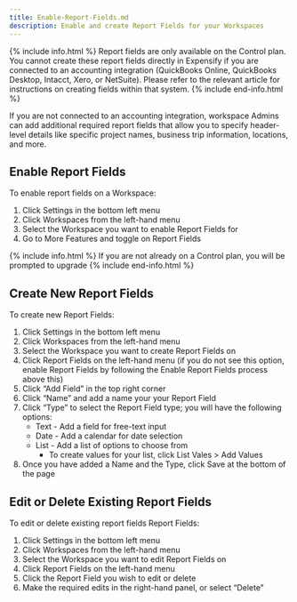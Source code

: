 ```yaml
---
title: Enable-Report-Fields.md
description: Enable and create Report Fields for your Workspaces
---
```


{% include info.html %}
Report fields are only available on the Control plan. You cannot create these report fields directly in Expensify if you are connected to an accounting integration (QuickBooks Online, QuickBooks Desktop, Intacct, Xero, or NetSuite). Please refer to the relevant article for instructions on creating fields within that system.
{% include end-info.html %}

If you are not connected to an accounting integration, workspace Admins can add additional required report fields that allow you to specify header-level details like specific project names, business trip information, locations, and more.

## Enable Report Fields 
To enable report fields on a Workspace:

1. Click Settings in the bottom left menu
2. Click Workspaces from the left-hand menu
3. Select the Workspace you want to enable Report Fields for 
4. Go to More Features and toggle on Report Fields

{% include info.html %}
If you are not already on a Control plan, you will be prompted to upgrade
{% include end-info.html %}

## Create New Report Fields
To create new Report Fields:

1. Click Settings in the bottom left menu
2. Click Workspaces from the left-hand menu
3. Select the Workspace you want to create Report Fields on
4. Click Report Fields on the left-hand menu (if you do not see this option, enable Report Fields by following the Enable Report Fields process above this)
5. Click “Add Field” in the top right corner
6. Click “Name” and add a name your your Report Field
7. Click “Type” to select the Report Field type; you will have the following options:
   - Text - Add a field for free-text input
   - Date - Add a calendar for date selection
   - List - Add a list of options to choose from
       - To create values for your list, click List Vales > Add Values
8. Once you have added a Name and the Type, click Save at the bottom of the page

## Edit or Delete Existing Report Fields
To edit or delete existing report fields  Report Fields:

1. Click Settings in the bottom left menu
2. Click Workspaces from the left-hand menu
3. Select the Workspace you want to edit Report Fields on
4. Click Report Fields on the left-hand menu 
5. Click the Report Field you wish to edit or delete
6. Make the required edits in the right-hand panel, or select “Delete”



